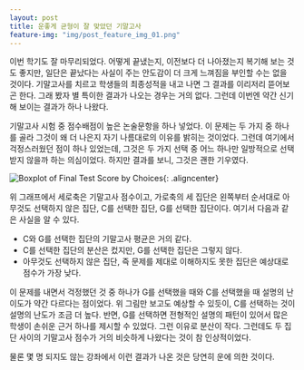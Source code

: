 ```yaml
---
layout: post
title: 운좋게 균형이 잘 맞았던 기말고사
feature-img: "img/post_feature_img_01.png"
---
```


이번 학기도 잘 마무리되었다. 어떻게 끝냈는지, 이전보다 더 나아졌는지 복기해 보는 것도 좋지만, 일단은 끝났다는 사실이 주는 안도감이 더 크게 느껴짐을 부인할 수는 없을 것이다. 기말고사를 치르고 학생들의 최종성적을 내고 나면 그 결과를 이리저리 뜯어보곤 한다. 그래 봤자 별 특이한 결과가 나오는 경우는 거의 없다. 그런데 이번엔 약간 신기해 보이는 결과가 하나 나왔다.

기말고사 시험 중 점수배점이 높은 논술문항을 하나 넣었다. 이 문제는 두 가지 중 하나를 골라 그것이 왜 더 나은지 자기 나름대로의 이유를 밝히는 것이었다. 그런데 여기에서 걱정스러웠던 점이 하나 있었는데, 그것은 두 가지 선택 중 어느 하나만 일방적으로 선택받지 않을까 하는 의심이었다. 하지만 결과를 보니, 그것은 괜한 기우였다.

![Boxplot of Final Test Score by Choices](http://nous.github.io/fig/20151227-Test-Result-by-Choice.svg "Final Test Boxplot"){: .aligncenter}

위 그래프에서 세로축은 기말고사 점수이고, 가로축의 세 집단은 왼쪽부터 순서대로 아무것도 선택하지 않은 집단, C를 선택한 집단, G를 선택한 집단이다. 여기서 다음과 같은 사실을 알 수 있다.

- C와 G를 선택한 집단의 기말고사 평균은 거의 같다.
- C를 선택한 집단의 분산은 컸지만, G를 선택한 집단은 그렇지 않다.
- 아무것도 선택하지 않은 집단, 즉 문제를 제대로 이해하지도 못한 집단은 예상대로 점수가 가장 낮다.

이 문제를 내면서 걱정했던 것 중 하나가 G를 선택했을 때와 C를 선택했을 때 설명의 난이도가 약간 다르다는 점이었다. 위 그림만 보고도 예상할 수 있듯이, C를 선택하는 것이 설명의 난도가 조금 더 높다. 반면, G를 선택하면 전형적인 설명의 패턴이 있어서 많은 학생이 손쉬운 근거 하나를 제시할 수 있었다. 그런 이유로 분산이 작다. 그런데도 두 집단 사이의 기말고사 점수가 거의 비슷하게 나왔다는 것이 참 인상적이었다.

물론 몇 명 되지도 않는 강좌에서 이런 결과가 나온 것은 당연히 운에 의한 것이다.